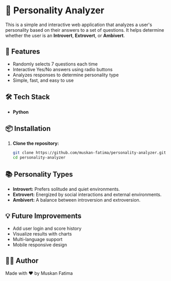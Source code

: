 # 🧠 Personality Analyzer

This is a simple and interactive web application that analyzes a user's personality based on their answers to a set of questions. It helps determine whether the user is an **Introvert**, **Extrovert**, or **Ambivert**.

## 🚀 Features

- Randomly selects 7 questions each time
- Interactive Yes/No answers using radio buttons
- Analyzes responses to determine personality type
- Simple, fast, and easy to use

## 🛠 Tech Stack

- **Python**

## 📦 Installation

1. **Clone the repository:**
   ```bash
   git clone https://github.com/muskan-fatima/personality-analyzer.git
   cd personality-analyzer
   ```

## 📚 Personality Types

- **Introvert:** Prefers solitude and quiet environments.
- **Extrovert:** Energized by social interactions and external environments.
- **Ambivert:** A balance between introversion and extroversion.

## 💡 Future Improvements

- Add user login and score history
- Visualize results with charts
- Multi-language support
- Mobile responsive design

## 🧑‍💻 Author

Made with ❤️ by Muskan Fatima
